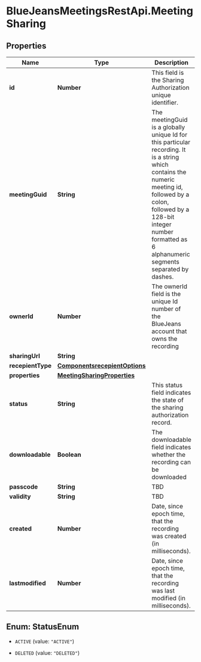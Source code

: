 # BlueJeansMeetingsRestApi.MeetingSharing

## Properties
Name | Type | Description | Notes
------------ | ------------- | ------------- | -------------
**id** | **Number** | This field is the Sharing Authorization unique identifier. | [optional] 
**meetingGuid** | **String** | The meetingGuid is a globally unique Id for this particular recording. It is a string which contains the numeric meeting id, followed by a colon, followed by a 128-bit integer number formatted as 6 alphanumeric segments separated by dashes. | [optional] 
**ownerId** | **Number** | The ownerId field is the unique Id number of the BlueJeans account that owns the recording | [optional] 
**sharingUrl** | **String** |  | [optional] 
**recepientType** | [**ComponentsrecepientOptions**](ComponentsrecepientOptions.md) |  | [optional] 
**properties** | [**MeetingSharingProperties**](MeetingSharingProperties.md) |  | [optional] 
**status** | **String** | This status field indicates the state of the sharing authorization record. | [optional] 
**downloadable** | **Boolean** | The downloadable field indicates whether the recording can be downloaded | [optional] 
**passcode** | **String** | TBD | [optional] 
**validity** | **String** | TBD | [optional] 
**created** | **Number** | Date, since epoch time, that the recording was created (in milliseconds). | [optional] 
**lastmodified** | **Number** | Date, since epoch time, that the recording was last modified (in milliseconds). | [optional] 


<a name="StatusEnum"></a>
## Enum: StatusEnum


* `ACTIVE` (value: `"ACTIVE"`)

* `DELETED` (value: `"DELETED"`)




